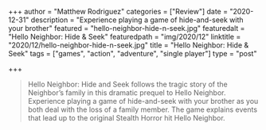 +++
author = "Matthew Rodriguez"
categories = ["Review"]
date = "2020-12-31"
description = "Experience playing a game of hide-and-seek with your brother"
featured = "hello-neighbor-hide-n-seek.jpg"
featuredalt = "Hello Neighbor: Hide & Seek"
featuredpath = "img/2020/12"
linktitle = "2020/12/hello-neighbor-hide-n-seek.jpg"
title = "Hello Neighbor: Hide & Seek"
tags = ["games", "action", "adventure", "single player"]
type = "post"

+++

> Hello Neighbor: Hide and Seek follows the tragic story of the Neighbor’s family in this dramatic prequel to Hello Neighbor. Experience playing a game of hide-and-seek with your brother as you both deal with the loss of a family member. The game explains events that lead up to the original Stealth Horror hit Hello Neighbor.
